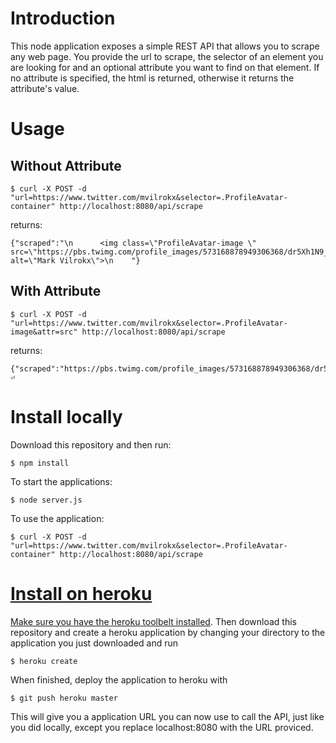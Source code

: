 # Introduction
This node application exposes a simple REST API that allows you to scrape any web page.  You provide the url to scrape, the selector of an element you are looking for and an optional attribute you want to find on that element.  If no attribute is specified, the html is returned, otherwise it returns the attribute's value.

# Usage
## Without Attribute
    $ curl -X POST -d "url=https://www.twitter.com/mvilrokx&selector=.ProfileAvatar-container" http://localhost:8080/api/scrape
returns:

    {"scraped":"\n      <img class=\"ProfileAvatar-image \" src=\"https://pbs.twimg.com/profile_images/573168878949306368/dr5Xh1N9_400x400.jpeg\" alt=\"Mark Vilrokx\">\n    "}
## With Attribute
    $ curl -X POST -d "url=https://www.twitter.com/mvilrokx&selector=.ProfileAvatar-image&attr=src" http://localhost:8080/api/scrape
returns:

    {"scraped":"https://pbs.twimg.com/profile_images/573168878949306368/dr5Xh1N9_400x400.jpeg"}⏎

# Install locally
Download this repository and then run:

    $ npm install

To start the applications:

    $ node server.js

To use the application:

    $ curl -X POST -d "url=https://www.twitter.com/mvilrokx&selector=.ProfileAvatar-container" http://localhost:8080/api/scrape

# [Install on heroku](https://devcenter.heroku.com/articles/getting-started-with-nodejs#set-up)
[Make sure you have the heroku toolbelt installed](https://devcenter.heroku.com/articles/getting-started-with-nodejs#set-up).  Then download this repository and create a heroku application by changing your directory to the application you just downloaded and run
    
    $ heroku create

When finished, deploy the application to heroku with

    $ git push heroku master

This will give you a application URL you can now use to call the API, just like you did locally, except you replace localhost:8080 with the URL proviced.
